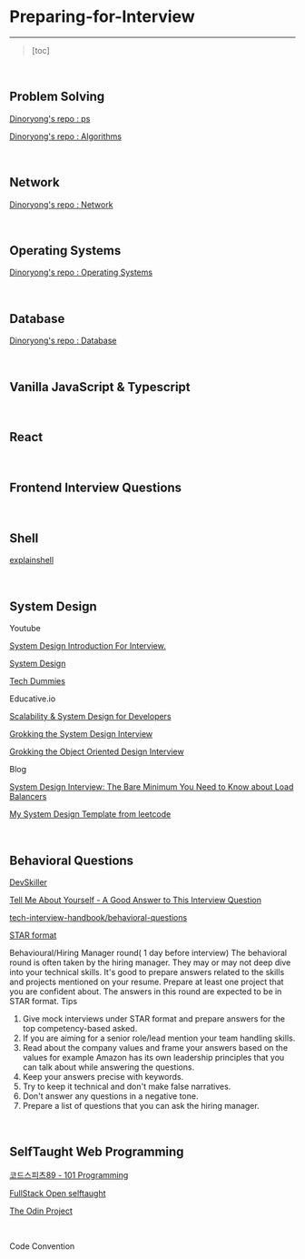 # Preparing-for-Interview

---

> [toc]

<br/>

## Problem Solving

[Dinoryong's repo : ps](https://github.com/Dinoryong/Problem-Solving)

[Dinoryong's repo : Algorithms](https://github.com/Dinoryong/Algorithms)

<br/>

## Network

[Dinoryong's repo : Network](https://github.com/Dinoryong/Network)

<br/>

## Operating Systems

[Dinoryong's repo : Operating Systems](https://github.com/Dinoryong/Operating-Systems)

<br/>

## Database

[Dinoryong's repo : Database](https://github.com/Dinoryong/Database)

<br/>

## Vanilla JavaScript & Typescript

<br/>

## React

<br/>

## Frontend Interview Questions



<br/>

## Shell

[explainshell](https://explainshell.com/)

<br/>

## System Design

Youtube

[System Design Introduction For Interview.](https://youtu.be/UzLMhqg3_Wc)

[System Design](https://youtube.com/playlist?list=PLMCXHnjXnTnvo6alSjVkgxV-VH6EPyvoX)

[Tech Dummies](https://www.youtube.com/channel/UCn1XnDWhsLS5URXTi5wtFTA)

Educative.io

[Scalability & System Design for Developers](https://www.educative.io/path/scalability-system-design)

[Grokking the System Design Interview](https://www.educative.io/courses/grokking-the-system-design-interview)

[Grokking the Object Oriented Design Interview](https://www.educative.io/courses/grokking-the-object-oriented-design-interview)

Blog

[System Design Interview: The Bare Minimum You Need to Know about Load Balancers](https://medium.com/swlh/system-design-interview-the-bare-minimum-you-need-to-know-about-load-balancers-fc0cbe1ac276)

[My System Design Template from leetcode](https://leetcode.com/discuss/career/229177/My-System-Design-Template)

<br/>

## Behavioral Questions

[DevSkiller](https://devskiller.com/45-behavioral-questions-to-use-during-non-technical-interview-with-developers/)

[Tell Me About Yourself - A Good Answer to This Interview Question](https://youtu.be/kayOhGRcNt4)

[tech-interview-handbook/behavioral-questions](https://github.com/yangshun/tech-interview-handbook/blob/master/contents/behavioral-questions.md)

[STAR format](https://www.themuse.com/advice/star-interview-method)

Behavioural/Hiring Manager round( 1 day before interview)
The behavioral round is often taken by the hiring manager. They may or may not deep dive into your technical skills. It's good to prepare answers related to the skills and projects mentioned on your resume. Prepare at least one project that you are confident about. The answers in this round are expected to be in STAR format.
Tips

1. Give mock interviews under STAR format and prepare answers for the top competency-based asked.
2. If you are aiming for a senior role/lead mention your team handling skills.
3. Read about the company values and frame your answers based on the values for example Amazon has its own leadership principles that you can talk about while answering the questions.
4. Keep your answers precise with keywords.
5. Try to keep it technical and don't make false narratives.
6. Don't answer any questions in a negative tone.
7. Prepare a list of questions that you can ask the hiring manager.

<br/>

## SelfTaught Web Programming

[코드스피츠89 - 101 Programming](https://youtube.com/playlist?list=PLBNdLLaRx_rLaELwf70VNhZbNLiGGz_8U)

[FullStack Open selftaught](https://fullstackopen.com/en/)

[The Odin Project](https://www.theodinproject.com/)

<br/>

Code Convention

